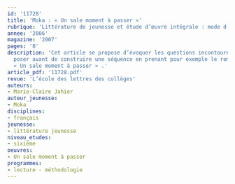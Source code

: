 ```yaml
---
id: '11728'
title: 'Moka : « Un sale moment à passer »'
rubrique: 'Littérature de jeunesse et étude d’œuvre intégrale : mode d’emploi ! [6e]'
annee: '2006'
magazine: '2007'
pages: '8'
description: 'Cet article se propose d’évoquer les questions incontournables à se
  poser avant de construire une séquence en prenant pour exemple le roman de Moka,
  « Un sale moment à passer » .'
article_pdf: '11728.pdf'
revue: 'L’école des lettres des collèges'
auteurs:
- Marie-Claire Jahier
auteur_jeunesse:
- Moka
disciplines:
- français
jeunesse:
- littérature jeunesse
niveau_etudes:
- sixième
oeuvres:
- Un sale moment à passer
programmes:
- lecture - méthodologie
---
```

